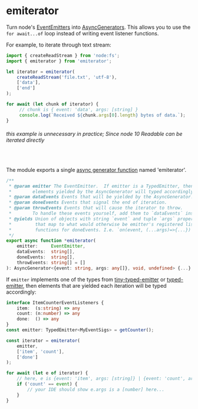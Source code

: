 # emiterator

Turn node's [EventEmitters](https://nodejs.org/api/events.html#class-eventemitter) into [AsyncGenerators](https://developer.mozilla.org/en-US/docs/Web/JavaScript/Reference/Global_Objects/AsyncGenerator).  This allows you to use the `for await...of` loop instead of
writing event listener functions.

For example, to iterate through text stream:

```typescript
import { createReadStream } from 'node:fs';
import { emiterator } from 'emiterator';

let iterator = emiterator(
    createReadStream('file.txt', 'utf-8'),
    ['data'],
    ['end']
);

for await (let chunk of iterator) {
     // chunk is { event: 'data', args: [string] }
     console.log(`Received ${chunk.args[0].length} bytes of data.`);
}
```
###### _this example is unnecessary in practice; Since node 10 Readable can be iterated directly_
<br/>

The module exports a single [async generator function](https://developer.mozilla.org/en-US/docs/Web/JavaScript/Reference/Statements/async_function*) named 'emiterator'.

```typescript
/**
 * @param emitter The EventEmitter.  If emitter is a TypedEmitter, then the
 *        elements yielded by the AsyncGenerator will typed accordingly.
 * @param dataEvents Events that will be yielded by the AsyncGenerator.
 * @param doneEvents Events that signal the end of iteration.
 * @param throwEvents Events that will cause the iterator to throw.
 *        To handle these events yourself, add them to `dataEvents` instead.
 * @yields Union of objects with string `event` and tuple `args` properties
 *         that map to what would otherwise be emitter's registered listener
 *         functions for doneEvents. I.e. `on(event, (...args)=>{...})`
 */
export async function *emiterator(
    emitter:     EventEmitter,
    dataEvents:  string[],
    doneEvents:  string[],
    throwEvents: string[] = []
): AsyncGenerator<{event: string, args: any[]}, void, undefined> {...}
```

If `emitter` implements one of the types from [tiny-typed-emitter]() or [typed-emitter](), then elements that are
yielded each iteration will be typed accordingly:

```typescript
interface ItemCounterEventListeners {
    item:  (s:string) => any
    count: (n:number) => any
    done:  () => any
}
const emitter: TypedEmitter<MyEventSigs> = getCounter();

const iterator = emiterator(
    emitter, 
    ['item', 'count'],
    ['done']
);

for await (let e of iterator) {
    // here, e is {event: 'item', args: [string]} | {event: 'count', args: [number]}
    if ('count' == event) {
        // your IDE should show e.args is a [number] here...
    }
}
```